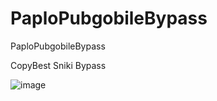 # PaploPubgobileBypass
PaploPubgobileBypass


CopyBest Sniki Bypass

![image](https://user-images.githubusercontent.com/74623428/219907696-bd2d8336-0713-421d-a337-171df051d770.png)
